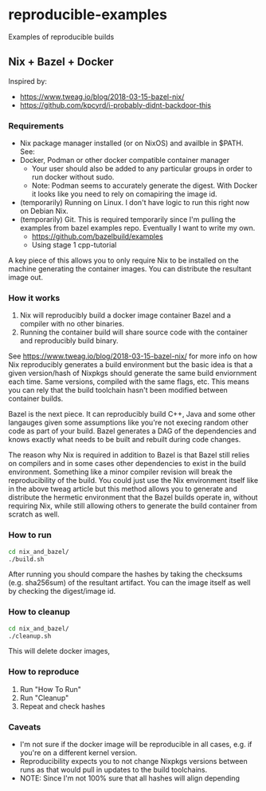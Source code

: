 # reproducible-examples
Examples of reproducible builds

## Nix + Bazel + Docker

Inspired by:

* https://www.tweag.io/blog/2018-03-15-bazel-nix/
* https://github.com/kpcyrd/i-probably-didnt-backdoor-this

### Requirements

* Nix package manager installed (or on NixOS) and availble in $PATH. See: 
* Docker, Podman or other docker compatible container manager
    * Your user should also be added to any particular groups in order to run docker without sudo.
    * Note: Podman seems to accurately generate the digest. With Docker it looks like you need to rely on comapiring the image id.
* (temporarily) Running on Linux. I don't have logic to run this right now on Debian Nix.
* (temporarily) Git. This is required temporarily since I'm pulling the examples from bazel examples repo. Eventually I want to write my own.
    * https://github.com/bazelbuild/examples
    * Using stage 1 cpp-tutorial

A key piece of this allows you to only require Nix to be installed on the machine generating the container images. You can distribute the resultant image out.

### How it works

1. Nix will reproducibly build a docker image container Bazel and a compiler with no other binaries.
2. Running the container build will share source code with the container and reproducibly build binary.

See https://www.tweag.io/blog/2018-03-15-bazel-nix/ for more info on how Nix reproducibly generates a build environment but the basic idea is that a given version/hash of Nixpkgs should generate the same build enviornment each time. Same versions, compiled with the same flags, etc. This means you can rely that the build toolchain hasn't been modified between container builds.

Bazel is the next piece. It can reproducibly build C++, Java and some other langauges given some assumptions like you're not execing random other code as part of your build. Bazel generates a DAG of the dependencies and knows exactly what needs to be built and rebuilt during code changes.

The reason why Nix is required in addition to Bazel is that Bazel still relies on compilers and in some cases other dependencies to exist in the build environment. Something like a minor compiler revision will break the reproducibility of the build. You could just use the Nix environment itself like in the above tweag article but this method allows you to generate and distribute the hermetic environment that the Bazel builds operate in, without requiring Nix, while still allowing others to generate the build container from scratch as well.

### How to run

```bash
cd nix_and_bazel/
./build.sh
```

After running you should compare the hashes by taking the checksums (e.g. sha256sum) of the resultant artifact. You can the image itself as well by checking the digest/image id.

### How to cleanup

```bash
cd nix_and_bazel/
./cleanup.sh
```

This will delete docker images,

### How to reproduce

1. Run "How To Run"
2. Run "Cleanup"
3. Repeat and check hashes

### Caveats

* I'm not sure if the docker image will be reproducible in all cases, e.g. if you're on a different kernel version.
* Reproducibility expects you to not change Nixpkgs versions between runs as that would pull in updates to the build toolchains.
* NOTE: Since I'm not 100% sure that all hashes will align depending